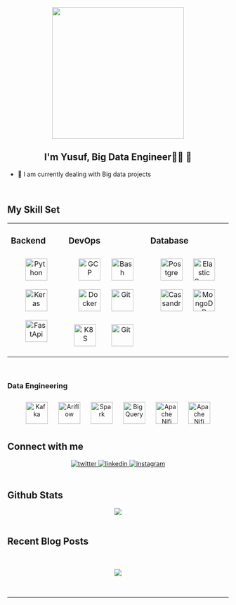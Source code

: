 <div align="center">
<img src="https://media.giphy.com/media/2IudUHdI075HL02Pkk/giphy.gif" align="center" height="" width="300" />
</div>  

## <div align="center">I'm Yusuf, Big Data Engineer👨‍💻 🚀</div>  
  

- 🔭 I am currently dealing with Big data projects  
  

<br/>  


## My Skill Set  
<table><tr><td valign="top" width="15%">

### Backend  
<div align="center">  
<a href="https://www.python.org/" target="_blank"><img style="margin: 10px" src="https://profilinator.rishav.dev/skills-assets/python-original.svg" alt="Python" height="50" /></a>
<a href="https://keras.io/" target="_blank"><img style="margin: 10px" src="https://profilinator.rishav.dev/skills-assets/keras.png" alt="Keras" height="50" /></a>
<a href="https://fastapi.tiangolo.com/" target="_blank"><img style="margin: 10px" src="https://fastapi.tiangolo.com/img/logo-margin/logo-teal.png" alt="FastApi" height="50" /></a>
</div>
</td><td valign="top" width="25%">



### DevOps  
<div align="center">  
<a href="https://cloud.google.com/" target="_blank"><img style="margin: 10px" src="https://profilinator.rishav.dev/skills-assets/google_cloud-icon.svg" alt="GCP" height="50" /></a>  
<a href="https://www.gnu.org/software/bash/" target="_blank"><img style="margin: 10px" src="https://1000logos.net/wp-content/uploads/2017/03/LINUX-LOGO.png" alt="Bash" height="50" /></a>  
<a href="https://www.docker.com/" target="_blank"><img style="margin: 10px" src="https://profilinator.rishav.dev/skills-assets/docker-original-wordmark.svg" alt="Docker" height="50" /></a>  
<a href="https://github.com/" target="_blank"><img style="margin: 10px" src="https://profilinator.rishav.dev/skills-assets/git-scm-icon.svg" alt="Git" height="50" /></a>  
<a href="https://kubernetes.io/" target="_blank"><img style="margin: 10px" src="https://www.datamation.com/wp-content/uploads/2021/01/3-31510_svg-kubernetes-logo-hd-png-download.png" alt="K8S" height="50" /></a>  
<a href="https://github.com/" target="_blank"><img style="margin: 20px" src="https://voltrondata.com/assets/images/resources/2023-02-16/main-image-blog.jpg" alt="Git" height="50" /></a>  
</div>
</td><td valign="top" width="25%">

### Database  
<div align="center">  
<a href="https://www.postgresql.org/" target="_blank"><img style="margin: 10px" src="https://upload.wikimedia.org/wikipedia/commons/thumb/2/29/Postgresql_elephant.svg/1985px-Postgresql_elephant.svg.png" alt="Postgre" height="50" /></a>  
<a href="https://www.elastic.co/" target="_blank"><img style="margin: 10px" src="https://profilinator.rishav.dev/skills-assets/elasticsearch.png" alt="Elastic Search" height="50" /></a>  
<!-- <a href="https://hadoop.apache.org/" target="_blank"><img style="margin: 10px" src="https://profilinator.rishav.dev/skills-assets/apache_hadoop-icon.svg" alt="Hadoop" height="50" /></a>   -->
<a href="https://cassandra.apache.org/_/index.html" target="_blank"><img style="margin: 10px" src="https://profilinator.rishav.dev/skills-assets/apache_cassandra-icon.svg" alt="Cassandra" height="50" /></a> 
<a href="https://www.mongodb.com/" target="_blank"><img style="margin: 10px" src="https://profilinator.rishav.dev/skills-assets/mongodb-original-wordmark.svg" alt="MongoDB" height="50" /></a>  
</div>
</td></table>

<br>  

### Data Engineering  
<div align="center">  
<a href="https://kafka.apache.org/" target="_blank"><img style="margin: 10px" src="https://www.logolynx.com/images/logolynx/ce/ce46ae7ee21c42a44c515e71f9449e66.jpeg" alt="Kafka" height="50" /></a>  
<a href="https://airflow.apache.org/" target="_blank"><img style="margin: 10px" src="https://upload.wikimedia.org/wikipedia/commons/d/de/AirflowLogo.png" alt="Ariflow" height="50" /></a>  
<a href="https://spark.apache.org/" target="_blank"><img style="margin: 10px" src="https://upload.wikimedia.org/wikipedia/commons/thumb/f/f3/Apache_Spark_logo.svg/1200px-Apache_Spark_logo.svg.png" alt="Spark" height="50" /></a>
<a href="https://cloud.google.com/bigquery" target="_blank"><img style="margin: 10px" src="https://cdn.softwarereviews.com/production/logos/offering_score_snapshots/62129/original/google-bigquery.png?1648636245" alt="BigQuery" height="50" /></a>
<a href="https://nifi.apache.org/" target="_blank"><img style="margin: 10px" src="https://nifi.apache.org/assets/images/apache-nifi-logo.svg" alt="Apache Nifi" height="50" /></a>
<a href="https://hadoop.apache.org/" target="_blank"><img style="margin: 10px" src="https://hadoop.apache.org/hadoop-logo.jpg" alt="Apache Nifi" height="50" /></a>
  
</div>
</td>


## Connect with me  
<div align="center">
  
<a href="https://twitter.com/yusufgzb" target="_blank">
<img src=https://img.shields.io/badge/twitter-%2300acee.svg?&style=for-the-badge&logo=twitter&logoColor=white alt=twitter style="margin-bottom: 5px;" />
</a>
  
<a href="https://www.linkedin.com/in/yusuf-gözübüyük/" target="_blank">
<img src=https://img.shields.io/badge/linkedin-%231E77B5.svg?&style=for-the-badge&logo=linkedin&logoColor=white alt=linkedin style="margin-bottom: 5px;" />
</a>
  
<a href="https://www.instagram.com/yusuf.gzb/" target="_blank">
<img src=https://img.shields.io/badge/instagram-%23000000.svg?&style=for-the-badge&logo=instagram&logoColor=white alt=instagram style="margin-bottom: 5px;" />
</a>  
  
</div>  
  

<br/>  


## Github Stats  
<div align="center"><img src="https://github-readme-stats.vercel.app/api?username=yusufgzb&show_icons=true&count_private=true&hide_border=true" align="center" /></div>  

<br/>  


## Recent Blog Posts  
  

<br/>  

  

<br/>  

<div align="center">
<img src="https://komarev.com/ghpvc/?username=yusufgzb&&style=flat-square" align="center" />
</div>  
  

<br/>  

<div align="center"></div>
<br />

----

